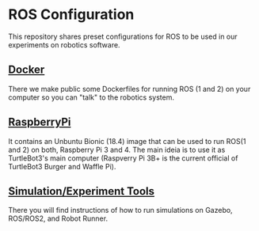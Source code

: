 # ROS Configuration

This repository shares preset configurations for ROS to be used in our experiments on robotics software.

## [Docker](./docker/)

There we make public some Dockerfiles for running ROS (1 and 2) on your computer so you can "talk" to the robotics system.

## [RaspberryPi](./raspberrypi)

It contains an Unbuntu Bionic (18.4) image that can be used to run ROS(1 and 2) on both, Raspberry Pi 3 and 4. The main ideia is to use it as TurtleBot3's main computer (Raspverry Pi 3B+ is the current official of TurtleBot3 Burger and Waffle Pi).

## [Simulation/Experiment Tools](./gazebo-sim/)

There you will find instructions of how to run simulations on Gazebo, ROS/ROS2, and Robot Runner.
